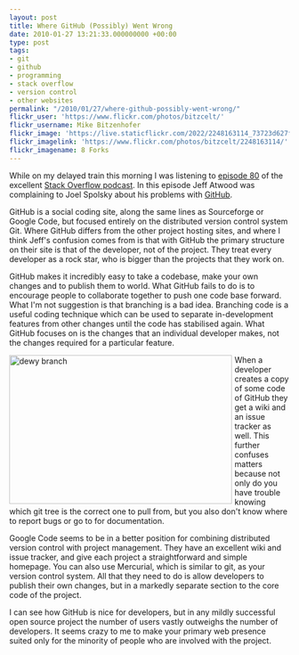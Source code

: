 ```yaml
---
layout: post
title: Where GitHub (Possibly) Went Wrong
date: 2010-01-27 13:21:33.000000000 +00:00
type: post
tags:
- git
- github
- programming
- stack overflow
- version control
- other websites
permalink: "/2010/01/27/where-github-possibly-went-wrong/"
flickr_user: 'https://www.flickr.com/photos/bitzcelt/'
flickr_username: Mike Bitzenhofer
flickr_image: 'https://live.staticflickr.com/2022/2248163114_73723d627f_w.jpg'
flickr_imagelink: 'https://www.flickr.com/photos/bitzcelt/2248163114/'
flickr_imagename: 8 Forks
---
```

While on my delayed train this morning I was listening to <a href="http://blog.stackoverflow.com/2010/01/podcast-80/">episode 80</a> of the excellent <a href="http://blog.stackoverflow.com/">Stack Overflow podcast</a>. In this episode Jeff Atwood was complaining to Joel Spolsky about his problems with <a href="http://www.github.com">GitHub</a>.

GitHub is a social coding site, along the same lines as Sourceforge or Google Code, but focused entirely on the distributed version control system Git. Where GitHub differs from the other project hosting sites, and where I think Jeff's confusion comes from is that with GitHub the primary structure on their site is that of the developer, not of the project. They treat every developer as a rock star, who is bigger than the projects that they work on.

GitHub makes it incredibly easy to take a codebase, make your own changes and to publish them to world. What GitHub fails to do is to encourage people to collaborate together to push one code base forward. What I'm not suggestion is that branching is a bad idea. Branching code is a useful coding technique which can be used to separate in-development features from other changes until the code has stabilised again. What GitHub focuses on is the changes that an individual developer makes, not the changes required for a particular feature.

<div style="float: left; margin-right: 5px;">
<a data-flickr-embed="true" href="https://www.flickr.com/photos/calliope/322623000/" title="dewy branch"><img src="https://live.staticflickr.com/128/322623000_73f45dc589_w.jpg" width="400" height="267" alt="dewy branch"></a><script async src="//embedr.flickr.com/assets/client-code.js" charset="utf-8"></script>
</div>

When a developer creates a copy of some code of GitHub they get a wiki and an issue tracker as well. This further confuses matters because not only do you have trouble knowing which git tree is the correct one to pull from, but you also don't know where to report bugs or go to for documentation.

Google Code seems to be in a better position for combining distributed version control with project management. They have an excellent wiki and issue tracker, and give each project a straightforward and simple homepage. You can also use Mercurial, which is similar to git, as your version control system. All that they need to do is allow developers to publish their own changes, but in a markedly separate section to the core code of the project.

I can see how GitHub is nice for developers, but in any mildly successful open source project the number of users vastly outweighs the number of developers. It seems crazy to me to make your primary web presence suited only for the minority of people who are involved with the project.
